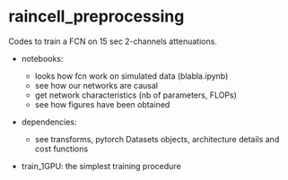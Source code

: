 # raincell_preprocessing

Codes to train a FCN on 15 sec 2-channels attenuations.

- notebooks:
    - looks how fcn work on simulated data (blabla.ipynb)
    - see how our networks are causal
    - get network characteristics (nb of parameters, FLOPs)
    - see how figures have been obtained

- dependencies:
    - see transforms, pytorch Datasets objects, architecture details and cost functions 

- train_1GPU: the simplest training procedure